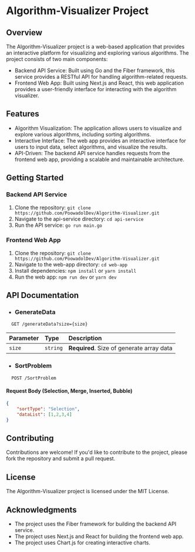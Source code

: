 # Algorithm-Visualizer Project

## Overview

The Algorithm-Visualizer project is a web-based application that provides an interactive platform for visualizing and exploring various algorithms. The project consists of two main components:

* Backend API Service: Built using Go and the Fiber framework, this service provides a RESTful API for handling algorithm-related requests.
* Frontend Web App: Built using Next.js and React, this web application provides a user-friendly interface for interacting with the algorithm visualizer.

## Features

* Algorithm Visualization: The application allows users to visualize and explore various algorithms, including sorting algorithms.
* Interactive Interface: The web app provides an interactive interface for users to input data, select algorithms, and visualize the results.
* API-Driven: The backend API service handles requests from the frontend web app, providing a scalable and maintainable architecture.

## Getting Started

### Backend API Service

1. Clone the repository: `git clone https://github.com/PoowadolDev/Algorithm-Visualizer.git`
2. Navigate to the api-service directory: `cd api-service`
3. Run the API service: `go run main.go`

### Frontend Web App

1. Clone the repository: `git clone https://github.com/PoowadolDev/Algorithm-Visualizer.git`
2. Navigate to the web-app directory: `cd web-app`
3. Install dependencies: `npm install` or `yarn install`
4. Run the web app: `npm run dev` or `yarn dev`

## API Documentation

- ### GenerateData

```
  GET /generateData?size={size}
```

| Parameter | Type     | Description                       |
| :-------- | :------- | :-------------------------------- |
| `size`      | `string` | **Required**. Size of generate array data |

- ### SortProblem

```
  POST /SortProblem
```

#### Request Body (Selection, Merge, Inserted, Bubble)
```json
{
    "sortType": "Selection",
    "dataList": [1,2,3,4]
}
```

## Contributing

Contributions are welcome! If you'd like to contribute to the project, please fork the repository and submit a pull request.

## License

The Algorithm-Visualizer project is licensed under the MIT License.

## Acknowledgments

* The project uses the Fiber framework for building the backend API service.
* The project uses Next.js and React for building the frontend web app.
* The project uses Chart.js for creating interactive charts.